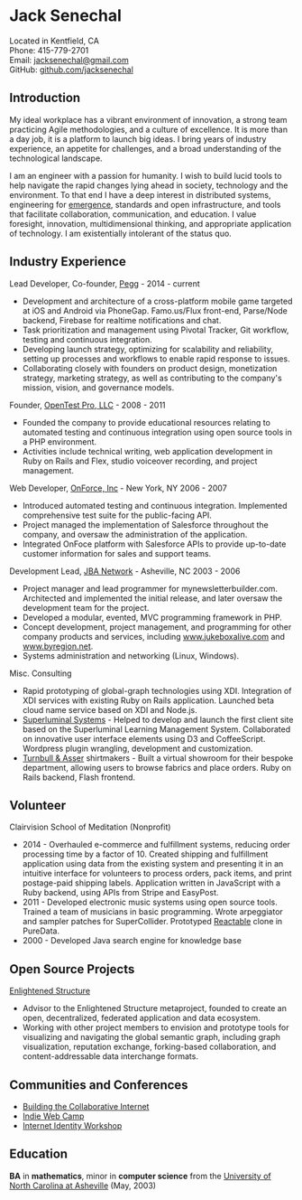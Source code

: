 Jack Senechal
=============

Located in Kentfield, CA  
Phone: 415-779-2701  
Email: <jacksenechal@gmail.com>  
GitHub: [github.com/jacksenechal][]

Introduction
------------

My ideal workplace has a vibrant environment of innovation, a strong team practicing Agile
methodologies, and a culture of excellence. It is more than a day job, it is a platform to launch
big ideas. I bring years of industry experience, an appetite for challenges, and a broad
understanding of the technological landscape.

I am an engineer with a passion for humanity. I wish to build lucid tools to help navigate the rapid
changes lying ahead in society, technology and the environment. To that end I have a deep interest
in distributed systems, engineering for [emergence][], standards and open infrastructure, and tools
that facilitate collaboration, communication, and education. I value foresight, innovation,
multidimensional thinking, and appropriate application of technology. I am existentially intolerant
of the status quo.

Industry Experience
-------------------

Lead Developer, Co-founder, [Pegg][] - 2014 - current

-   Development and architecture of a cross-platform mobile game targeted at iOS and Android via
    PhoneGap. Famo.us/Flux front-end, Parse/Node backend, Firebase for realtime notifications and
    chat.
-   Task prioritization and management using Pivotal Tracker, Git workflow, testing and continuous
    integration.
-   Developing launch strategy, optimizing for scalability and reliability, setting up processes and
    workflows to enable rapid response to issues.
-   Collaborating closely with founders on product design, monetization strategy, marketing
    strategy, as well as contributing to the company's mission, vision, and governance models.

Founder, [OpenTest Pro, LLC][] - 2008 - 2011

-   Founded the company to provide educational resources relating to automated testing and
    continuous integration using open source tools in a PHP environment.
-   Activities include technical writing, web application development in Ruby on Rails and Flex,
    studio voiceover recording, and project management.

Web Developer, [OnForce, Inc][] - New York, NY 2006 - 2007

-   Introduced automated testing and continuous integration. Implemented comprehensive test suite
    for the public-facing API.
-   Project managed the implementation of Salesforce throughout the company, and oversaw the
    administration of the application.
-   Integrated OnFoce platform with Salesforce APIs to provide up-to-date customer information for
    sales and support teams.

Development Lead, [JBA Network][] - Asheville, NC 2003 - 2006

-   Project manager and lead programmer for mynewsletterbuilder.com. Architected and implemented the
    initial release, and later oversaw the development team for the project.
-   Developed a modular, evented, MVC programming framework in PHP.
-   Concept development, project management, and programming for other company products and
    services, including www.jukeboxalive.com and www.byregion.net.
-   Systems administration and networking (Linux, Windows).

Misc. Consulting

-   Rapid prototyping of global-graph technologies using XDI. Integration of XDI services with
    existing Ruby on Rails application. Launched beta cloud name service based on XDI and Node.js.
-   [Superluminal Systems][] - Helped to develop and launch the first client site based on the
    Superluminal Learning Management System. Collaborated on innovative user interface elements
    using D3 and CoffeeScript. Wordpress plugin wrangling, development and customization.
-   [Turnbull & Asser][] shirtmakers - Built a virtual showroom for their bespoke department,
    allowing users to browse fabrics and place orders. Ruby on Rails backend, Flash frontend.


Volunteer
---------

Clairvision School of Meditation (Nonprofit)

-   2014 - Overhauled e-commerce and fulfillment systems, reducing order processing time by a factor
    of 10. Created shipping and fulfillment application using data from the existing system and
    presenting it in an intuitive interface for volunteers to process orders, pack items, and print
    postage-paid shipping labels. Application written in JavaScript with a Ruby backend, using APIs
    from Stripe and EasyPost.
-   2011 - Developed electronic music systems using open source tools. Trained a team of musicians
    in basic programming. Wrote arpeggiator and sampler patches for SuperCollider. Prototyped
    [Reactable][] clone in PureData.
-   2000 - Developed Java search engine for knowledge base

Open Source Projects
--------------------

[Enlightened Structure][]

-   Advisor to the Enlightened Structure metaproject, founded to create an open, decentralized,
    federated application and data ecosystem.
-   Working with other project members to envision and prototype tools for visualizing and
    navigating the global semantic graph, including graph visualization,
    reputation exchange, forking-based collaboration, and content-addressable data interchange
    formats.

Communities and Conferences
---------------------------

-   [Building the Collaborative Internet][]
-   [Indie Web Camp][]
-   [Internet Identity Workshop][]

Education
---------

**BA** in **mathematics**, minor in **computer science** from the [University of North Carolina at Asheville][]
(May, 2003)

[Building the Collaborative Internet]: http://collaborativeinter.net/
[emergence]: http://en.wikipedia.org/wiki/Emergence
[Enlightened Structure]: http://enlightenedstructure.org
[github.com/jacksenechal]: https://github.com/jacksenechal
[Idance.net]: http://idance.net
[Indie Web Camp]: http://indiewebcamp.com/
[Internet Identity Workshop]: http://www.internetidentityworkshop.com/
[jacksenechal.com/resume]: http://jacksenechal.com/resume
[JBA Network]: http://jbanetwork.com
[OnForce, Inc]: http://onforce.com
[OpenTest Pro, LLC]: http://opentestpro.com
[Pegg]: http://www.pegg.us/
[Reactable]: http://reactable.com/
[Skype Links Chrome Extension]: https://chrome.google.com/webstore/detail/skype-links/epbmllnadbdnppblcebkkmapkinkdchd
[Superluminal Systems]: http://superluminal.is/
[Turnbull & Asser]: http://turnbullandasser.com
[University of North Carolina at Asheville]: http://unca.edu
